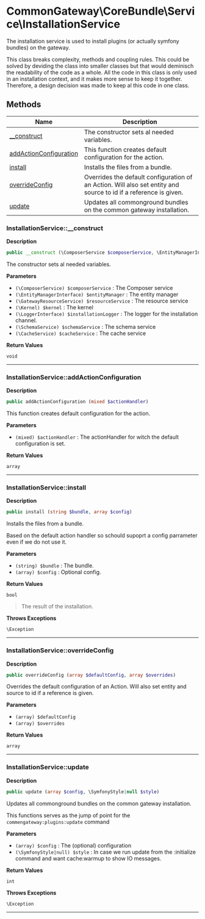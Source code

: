# CommonGateway\CoreBundle\Service\InstallationService

The installation service is used to install plugins (or actually symfony bundles) on the gateway.

This class breaks complexity, methods and coupling rules. This could be solved by deviding the class into smaller classes but that would deminisch the readability of the code as a whole. All the code in this class is only used in an installation context, and it makes more sense to keep it together. Therefore, a design decision was made to keep al this code in one class.

## Methods

| Name | Description |
|------|-------------|
|[\_\_construct](#installationservice__construct)|The constructor sets al needed variables.|
|[addActionConfiguration](#installationserviceaddactionconfiguration)|This function creates default configuration for the action.|
|[install](#installationserviceinstall)|Installs the files from a bundle.|
|[overrideConfig](#installationserviceoverrideconfig)|Overrides the default configuration of an Action. Will also set entity and source to id if a reference is given.|
|[update](#installationserviceupdate)|Updates all commonground bundles on the common gateway installation.|

### InstallationService::\_\_construct

**Description**

```php
public __construct (\ComposerService $composerService, \EntityManagerInterface $entityManager, \GatewayResourceService $resourceService, \Kernel $kernel, \LoggerInterface $installationLogger, \SchemaService $schemaService, \CacheService $cacheService)
```

The constructor sets al needed variables.

**Parameters**

*   `(\ComposerService) $composerService`
    : The Composer service
*   `(\EntityManagerInterface) $entityManager`
    : The entity manager
*   `(\GatewayResourceService) $resourceService`
    : The resource service
*   `(\Kernel) $kernel`
    : The kernel
*   `(\LoggerInterface) $installationLogger`
    : The logger for the installation channel.
*   `(\SchemaService) $schemaService`
    : The schema service
*   `(\CacheService) $cacheService`
    : The cache service

**Return Values**

`void`

<hr />

### InstallationService::addActionConfiguration

**Description**

```php
public addActionConfiguration (mixed $actionHandler)
```

This function creates default configuration for the action.

**Parameters**

*   `(mixed) $actionHandler`
    : The actionHandler for witch the default configuration is set.

**Return Values**

`array`

<hr />

### InstallationService::install

**Description**

```php
public install (string $bundle, array $config)
```

Installs the files from a bundle.

Based on the default action handler so schould supoprt a config parrameter even if we do not use it.

**Parameters**

*   `(string) $bundle`
    : The bundle.
*   `(array) $config`
    : Optional config.

**Return Values**

`bool`

> The result of the installation.

**Throws Exceptions**

`\Exception`

<hr />

### InstallationService::overrideConfig

**Description**

```php
public overrideConfig (array $defaultConfig, array $overrides)
```

Overrides the default configuration of an Action. Will also set entity and source to id if a reference is given.

**Parameters**

*   `(array) $defaultConfig`
*   `(array) $overrides`

**Return Values**

`array`

<hr />

### InstallationService::update

**Description**

```php
public update (array $config, \SymfonyStyle|null $style)
```

Updates all commonground bundles on the common gateway installation.

This functions serves as the jump of point for the `commengateway:plugins:update` command

**Parameters**

*   `(array) $config`
    : The (optional) configuration
*   `(\SymfonyStyle|null) $style`
    : In case we run update from the :initialize command and want cache:warmup to show IO messages.

**Return Values**

`int`

**Throws Exceptions**

`\Exception`

<hr />
